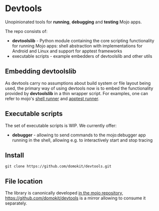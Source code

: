 # Devtools

Unopinionated tools for **running**, **debugging** and **testing** Mojo apps.

The repo consists of:

 - **devtoolslib** - Python module containing the core scripting functionality
   for running Mojo apps: shell abstraction with implementations for Android and
   Linux and support for apptest frameworks
 - executable scripts - example embedders of devtoolslib and other utils

## Embedding devtoolslib

As devtools carry no assumptions about build system or file layout being used,
the primary way of using devtools now is to embed the functionality provided by
**devtoolslib** in a thin wrapper script. For examples, one can refer to mojo's
[shell
runner](https://github.com/domokit/mojo/blob/master/mojo/tools/mojo_shell.py)
and [apptest
runner](https://github.com/domokit/mojo/blob/master/mojo/tools/apptest_runner.py).

## Executable scripts

The set of executable scripts is WIP. We currently offer:

 - **debugger** - allowing to send commands to the mojo:debugger app running in
   the shell, allowing e.g. to interactively start and stop tracing

## Install

```
git clone https://github.com/domokit/devtools.git
```

## File location

The library is canonically developed [in the mojo
repository](https://github.com/domokit/mojo/tree/master/mojo/devtools/common),
https://github.com/domokit/devtools is a mirror allowing to consume it
separately.
